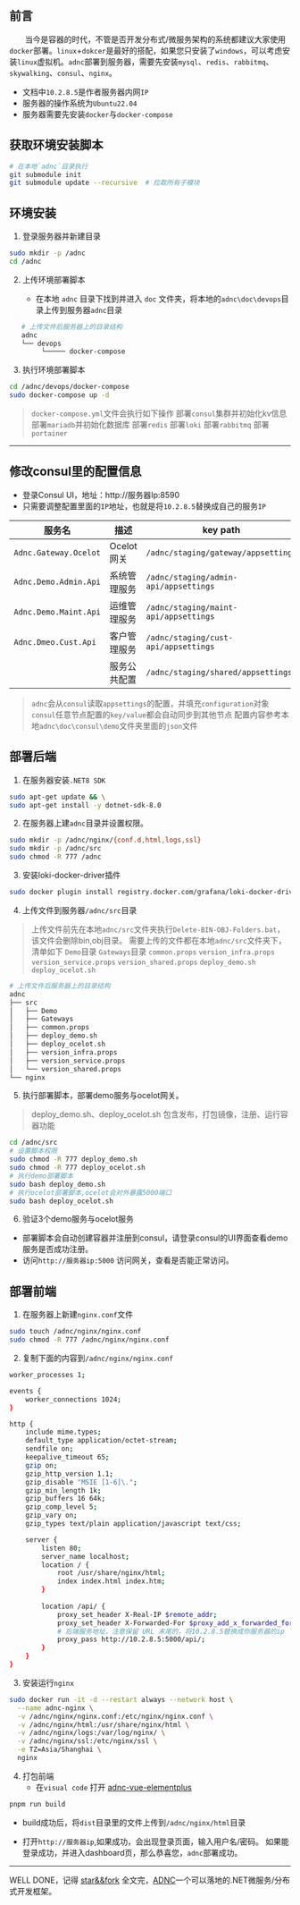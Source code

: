 ## 前言
&ensp;&ensp;&ensp;&ensp;当今是容器的时代，不管是否开发分布式/微服务架构的系统都建议大家使用`docker`部署。`linux`+`dokcer`是最好的搭配，如果您只安装了`windows`，可以考虑安装`linux`虚拟机。`adnc`部署到服务器，需要先安装`mysql`、`redis`、`rabbitmq`、`skywalking`、`consul`、`nginx`。  

- 文档中`10.2.8.5`是作者服务器内网`IP`
- 服务器的操作系统为`Ubuntu22.04`
- 服务器需要先安装`docker`与`docker-compose`

## 获取环境安装脚本

```bash
# 在本地`adnc`目录执行
git submodule init
git submodule update --recursive  # 拉取所有子模块
```

## 环境安装

1. 登录服务器并新建目录

```bash
sudo mkdir -p /adnc
cd /adnc
```

2. 上传环境部署脚本

   - 在本地 `adnc` 目录下找到并进入 `doc` 文件夹，将本地的`adnc\doc\devops`目录上传到服务器`adnc`目录

```bash
   # 上传文件后服务器上的目录结构
   adnc 
   └── devops
   		└───── docker-compose
```

3. 执行环境部署脚本

```bash
cd /adnc/devops/docker-compose
sudo docker-compose up -d
```

>`docker-compose.yml`文件会执行如下操作
>部署`consul`集群并初始化kv信息
>部署`mariadb`并初始化数据库
>部署`redis`
>部署`loki`
>部署`rabbitmq`
>部署`portainer`

---
## 修改consul里的配置信息
- 登录Consul UI，地址：http://服务器Ip:8590
- 只需要调整配置里面的`IP`地址，也就是将`10.2.8.5`替换成自己的服务`IP`

|  服务名   | 描述  |key path|
|  ----  | ----  |----|
| `Adnc.Gateway.Ocelot` | Ocelot网关 |`/adnc/staging/gateway/appsettings`|
| `Adnc.Demo.Admin.Api` | 系统管理服务 |`/adnc/staging/admin-api/appsettings`|
| `Adnc.Demo.Maint.Api` | 运维管理服务 |`/adnc/staging/maint-api/appsettings`|
| `Adnc.Dmeo.Cust.Api` | 客户管理服务 |`/adnc/staging/cust-api/appsettings` |
|                     | 服务公共配置 |`/adnc/staging/shared/appsettings` |

>`adnc`会从`consul`读取`appsettings`的配置，并填充`configuration`对象
>`consul`任意节点配置的`key/value`都会自动同步到其他节点
>配置内容参考本地`adnc\doc\consul\demo`文件夹里面的`json`文件

## 部署后端
1. 在服务器安装`.NET8 SDK`

```bash
sudo apt-get update && \
sudo apt-get install -y dotnet-sdk-8.0
```

2. 在服务器上建`adnc`目录并设置权限。

```bash
sudo mkdir -p /adnc/nginx/{conf.d,html,logs,ssl}
sudo mkdir -p /adnc/src
sudo chmod -R 777 /adnc
```
3. 安装loki-docker-driver插件

```bash
sudo docker plugin install registry.docker.com/grafana/loki-docker-driver:main --alias loki --grant-all-permissions
```

4. 上传文件到服务器`/adnc/src`目录

> 上传文件前先在本地`adnc/src`文件夹执行`Delete-BIN-OBJ-Folders.bat`，该文件会删除bin,obj目录。
> 需要上传的文件都在本地`adnc/src`文件夹下，清单如下
> `Demo`目录
> `Gateways`目录
> `common.props`
> `version_infra.props`
> `version_service.props`
> `version_shared.props`
> `deploy_demo.sh`
> `deploy_ocelot.sh`
```bash
# 上传文件后服务器上的目录结构
adnc 
├── src
│   ├── Demo
│   ├── Gateways
│   ├── common.props
│   ├── deploy_demo.sh
│   ├── deploy_ocelot.sh
│   ├── version_infra.props
│   ├── version_service.props
│   └── version_shared.props
└── nginx 
```
5. 执行部署脚本，部署demo服务与ocelot网关。

> deploy_demo.sh、deploy_ocelot.sh 包含发布，打包镜像，注册、运行容器功能

```bash
cd /adnc/src
# 设置脚本权限
sudo chmod -R 777 deploy_demo.sh
sudo chmod -R 777 deploy_ocelot.sh
# 执行demo部署脚本
sudo bash deploy_demo.sh
# 执行ocelot部署脚本,ocelot会对外暴露5000端口
sudo bash deploy_ocelot.sh
```

6. 验证3个demo服务与ocelot服务

- 部署脚本会自动创建容器并注册到consul，请登录consul的UI界面查看demo服务是否成功注册。
- 访问`http://服务器ip:5000` 访问网关，查看是否能正常访问。

## 部署前端
1. 在服务器上新建`nginx.conf`文件

```bash
sudo touch /adnc/nginx/nginx.conf
sudo chmod -R 777 /adnc/nginx/nginx.conf
```
2. 复制下面的内容到`/adnc/nginx/nginx.conf`

```bash
worker_processes 1;

events {
    worker_connections 1024;
}

http {
    include mime.types;
    default_type application/octet-stream;
    sendfile on;
    keepalive_timeout 65;
    gzip on;
    gzip_http_version 1.1;
    gzip_disable "MSIE [1-6]\.";
    gzip_min_length 1k;
    gzip_buffers 16 64k;
    gzip_comp_level 5;
    gzip_vary on;
    gzip_types text/plain application/javascript text/css;

    server {
        listen 80;
        server_name localhost;
        location / {
            root /usr/share/nginx/html;
            index index.html index.htm;
        }
		
        location /api/ {
            proxy_set_header X-Real-IP $remote_addr;
            proxy_set_header X-Forwarded-For $proxy_add_x_forwarded_for;
            # 后端服务地址，注意保留 URL 末尾的，将10.2.8.5替换成你服务器的ip `/`
            proxy_pass http://10.2.8.5:5000/api/;
        }
    }
}
```
3. 安装运行`nginx`

```bash
sudo docker run -it -d --restart always --network host \
  --name adnc-nginx \
  -v /adnc/nginx/nginx.conf:/etc/nginx/nginx.conf \
  -v /adnc/nginx/html:/usr/share/nginx/html \
  -v /adnc/nginx/logs:/var/log/nginx/ \
  -v /adnc/nginx/ssl:/etc/nginx/ssl \
  -e TZ=Asia/Shanghai \
  nginx
```
4. 打包前端
   - 在`visual code` 打开 [adnc-vue-elementplus](https://github.com/AlphaYu/adnc-vue-elementplus)

```bash
pnpm run build
```

- build成功后，将`dist`目录里的文件上传到`/adnc/nginx/html`目录

- 打开`http://服务器ip`,如果成功，会出现登录页面，输入用户名/密码。
  如果能登录成功，并进入dashboard页，那么恭喜您，`adnc`部署成功。

---
WELL DONE，记得 [star&&fork](https://github.com/alphayu/adnc)
全文完，[ADNC](https://aspdotnetcore.net)一个可以落地的.NET微服务/分布式开发框架。